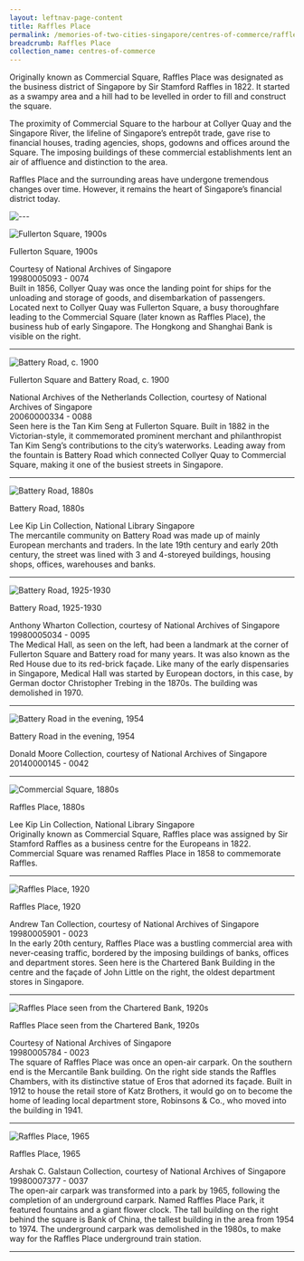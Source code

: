 ```yaml
---
layout: leftnav-page-content
title: Raffles Place
permalink: /memories-of-two-cities-singapore/centres-of-commerce/raffles-place/
breadcrumb: Raffles Place
collection_name: centres-of-commerce
---
```

Originally known as Commercial Square, Raffles Place was designated as the business district of Singapore by Sir Stamford Raffles in
1822. It started as a swampy area and a hill had to be levelled in order to fill and construct the square. 

The proximity of Commercial Square to the harbour at Collyer Quay and the Singapore River, the lifeline of Singapore’s entrepôt trade, gave rise to financial houses, trading agencies, shops, godowns and offices around the Square. The imposing buildings of these commercial establishments lent an air of affluence and distinction to the area. 

Raffles Place and the surrounding areas have undergone tremendous changes over time. However, it remains the heart of Singapore’s financial district today.

<p></p>

![---](/images/partition.jpg)

![Fullerton Square, 1900s](/images/centres-of-commerce/Sub1-1-fullerton-square.jpg)
<div class="custom-caption">
<div><p>Fullerton Square, 1900s</p></div>
<div>Courtesy of National Archives of Singapore</div>
<div>19980005093 - 0074</div>
</div>
Built in 1856, Collyer Quay was once the landing point for ships for the unloading and storage of goods, and disembarkation of passengers. Located next to Collyer Quay was Fullerton Square, a busy thoroughfare leading to the Commercial Square (later known as Raffles Place), the business hub of early Singapore. The Hongkong and Shanghai Bank is visible on the right.
<p></p>
<p></p>
<hr>

![Battery Road, c. 1900](/images/centres-of-commerce/Sub1-2-fullerton-square-and-battery-road.jpg)
<div class="custom-caption">
<div><p>Fullerton Square and Battery Road, c. 1900</p></div>
<div>National Archives of the Netherlands Collection, courtesy of National Archives of Singapore</div>
<div>20060000334 - 0088</div>
</div>
Seen here is the Tan Kim Seng at Fullerton Square. Built in 1882 in the Victorian-style, it commemorated prominent merchant and philanthropist Tan Kim Seng’s contributions to the city’s waterworks. Leading away from the fountain is Battery Road which connected Collyer Quay to Commercial Square, making it one of the busiest streets in Singapore. 
<p></p>
<p></p>
<hr>

![Battery Road, 1880s](/images/centres-of-commerce/Sub1-3-battery-road.jpg)
<div class="custom-caption">
<div><p>Battery Road, 1880s</p></div>
<div>Lee Kip Lin Collection, National Library Singapore</div>
</div>
The mercantile community on Battery Road was made up of mainly European merchants and traders.  In the late 19th century and early 20th century, the street was lined with 3 and 4-storeyed buildings, housing shops, offices, warehouses and banks. 
<p></p>
<p></p>
<hr>

![Battery Road, 1925-1930](/images/centres-of-commerce/Sub1-4-battery-road.jpg)
<div class="custom-caption">
<div><p>Battery Road, 1925-1930</p></div>
<div>Anthony Wharton Collection, courtesy of National Archives of Singapore </div>
<div>19980005034 - 0095</div>
</div>
The Medical Hall, as seen on the left, had been a landmark at the corner of Fullerton Square and Battery road for many years. It was also known as the Red House due to its red-brick façade. Like many of the early dispensaries in Singapore, Medical Hall was started by European doctors, in this case, by German doctor Christopher Trebing in the 1870s. The building was demolished in 1970.  
<p></p>
<p></p>
<hr>

![Battery Road in the evening, 1954](/images/centres-of-commerce/Sub1-5-battery-road-in-the-evening.jpg)
<div class="custom-caption">
<div><p>Battery Road in the evening, 1954</p></div>
<div>Donald Moore Collection, courtesy of National Archives of Singapore</div>
<div>20140000145 - 0042</div>
</div> 
<p></p>
<p></p>
<hr>

![Commercial Square, 1880s](/images/centres-of-commerce/Sub1-6-raffles-place.jpg)
<div class="custom-caption">
<div><p>Raffles Place, 1880s</p></div>
<div>Lee Kip Lin Collection, National Library Singapore</div>
</div>
Originally known as Commercial Square, Raffles place was assigned by Sir Stamford Raffles as a business centre for the Europeans in 1822. Commercial Square was renamed Raffles Place in 1858 to commemorate Raffles.
<p></p>
<p></p>
<hr>

![Raffles Place, 1920](/images/centres-of-commerce/Sub1-7-raffles-place.jpg)
<div class="custom-caption">
<div><p>Raffles Place, 1920</p></div>
<div>Andrew Tan Collection, courtesy of National Archives of Singapore</div>
<div>19980005901 - 0023</div>
</div>
In the early 20th century, Raffles Place was a bustling commercial area with never-ceasing traffic, bordered by the imposing buildings of banks, offices and department stores. Seen here is the Chartered Bank Building in the centre and the façade of John Little on the right, the oldest department stores in Singapore.
<p></p>
<p></p>
<hr>

![Raffles Place seen from the Chartered Bank, 1920s](/images/centres-of-commerce/Sub1-8-raffles-place-seen-from-the-chartered-bank.jpg)
<div class="custom-caption">
<div><p>Raffles Place seen from the Chartered Bank, 1920s</p></div>
<div>Courtesy of National Archives of Singapore</div>
<div>19980005784 - 0023</div>
</div>
The square of Raffles Place was once an open-air carpark. On the southern end is the Mercantile Bank building. On the right side stands the Raffles Chambers, with its distinctive statue of Eros that adorned its façade. Built in 1912 to house the retail store of Katz Brothers, it would go on to become the home of leading local department store, Robinsons & Co., who moved into the building in 1941.  
<p></p>
<p></p>
<hr>

![Raffles Place, 1965](/images/centres-of-commerce/Sub1-9-raffles-place.jpg)
<div class="custom-caption">
<div><p>Raffles Place, 1965</p></div>
<div>Arshak C. Galstaun Collection, courtesy of National Archives of Singapore</div>
<div>19980007377 - 0037</div>
</div>
The open-air carpark was transformed into a park by 1965, following the completion of an underground carpark. Named Raffles Place Park, it featured fountains and a giant flower clock. The tall building on the right behind the square is Bank of China, the tallest building in the area from 1954 to 1974. The underground carpark was demolished in the 1980s, to make way for the Raffles Place underground train station.
<p></p>
<p></p>
<hr>

